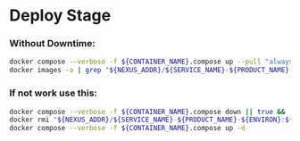 # Deploy Stage
### Without Downtime:
```bash
docker compose --verbose -f ${CONTAINER_NAME}.compose up --pull "always" -d &&
docker images -a | grep "${NEXUS_ADDR}/${SERVICE_NAME}-${PRODUCT_NAME}-${ENVIRON}.*none" | awk '{ print $3; }' | xargs docker rmi || true
```
### If not work use this:
```bash
docker compose --verbose -f ${CONTAINER_NAME}.compose down || true &&
docker rmi "${NEXUS_ADDR}/${SERVICE_NAME}-${PRODUCT_NAME}-${ENVIRON}:${APP_VERSION}" || true &&
docker compose --verbose -f ${CONTAINER_NAME}.compose up -d
```
